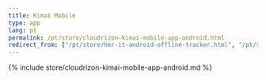```yaml
---
title: Kimai Mobile
type: app 
lang: pt
permalink: /pt/store/cloudrizon-kimai-mobile-app-android.html
redirect_from: ["/pt/store/hmr-it-android-offline-tracker.html", "/pt/store/mr-software-android-offline-tracker.md"]
---
```


{% include store/cloudrizon-kimai-mobile-app-android.md %}
